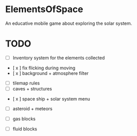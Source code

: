 # ElementsOfSpace

An educative mobile game about exploring the solar system.

# TODO

- [ ] Inventory system for the elements collected
- [ x ] fix flicking during moving
- [ x ] background + atmosphere filter
- [ ] tilemap rules
- [ ] caves + structures
- [ x ] space ship  + solar system menu
- [ ] asteroid + meteors
- [ ] gas blocks
- [ ] fluid blocks
  
